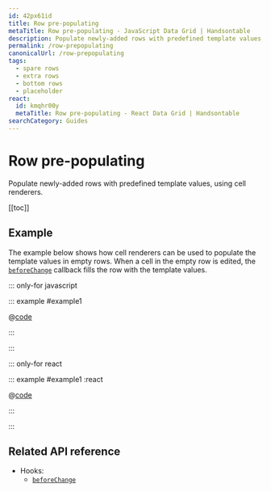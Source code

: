 ```yaml
---
id: 42px61id
title: Row pre-populating
metaTitle: Row pre-populating - JavaScript Data Grid | Handsontable
description: Populate newly-added rows with predefined template values, using cell renderers.
permalink: /row-prepopulating
canonicalUrl: /row-prepopulating
tags:
  - spare rows
  - extra rows
  - bottom rows
  - placeholder
react:
  id: kmqhr00y
  metaTitle: Row pre-populating - React Data Grid | Handsontable
searchCategory: Guides
---
```


# Row pre-populating

Populate newly-added rows with predefined template values, using cell renderers.

[[toc]]

## Example

The example below shows how cell renderers can be used to populate the template values in empty rows. When a cell in the empty row is edited, the [`beforeChange`](@/api/hooks.md#beforechange) callback fills the row with the template values.

::: only-for javascript

::: example #example1

@[code](@/content/guides/rows/row-prepopulating/javascript/example1.js)

:::

:::

::: only-for react

::: example #example1 :react

@[code](@/content/guides/rows/row-prepopulating/react/example1.jsx)

:::

:::

## Related API reference

- Hooks:
  - [`beforeChange`](@/api/hooks.md#beforechange)
